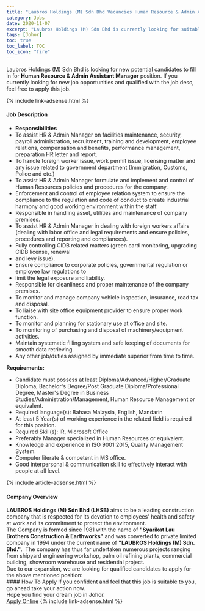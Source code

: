 ```yaml
---
title: "Laubros Holdings (M) Sdn Bhd Vacancies Human Resource & Admin Assistant Manager" 
category: Jobs 
date: 2020-11-07 
excerpt: "Laubros Holdings (M) Sdn Bhd is currently looking for suitable person to fill in the Human Resource & Admin Assistant Manager which positioned at Johor" 
tags: [Johor] 
toc: true 
toc_label: TOC 
toc_icon: "fire" 
--- 
```


<p>Laubros Holdings (M) Sdn Bhd is looking for new potential candidates to fill in for <b>Human Resource & Admin Assistant Manager</b> position. If you currently looking for new job opportunities and qualified with the job desc, feel free to apply this job.
</p>{% include link-adsense.html %} 
<div><div><div><h4>Job Description</h4></div></div><div><div><span><div><ul><li><div><strong>Responsibilities</strong></div></li><li>To assist HR &amp; Admin Manager on facilities maintenance, security, payroll administration, recruitment, training and development, employee relations, compensation and benefits, performance management, preparation HR letter and report.</li><li>To handle foreign worker issue, work permit issue, licensing matter and any issue related to government department (Immigration, Customs, Police and etc.)</li><li>To assist HR &amp; Admin Manager formulate and implement and control of Human Resources policies and procedures for the company.</li><li>Enforcement and control of employee relation system to ensure the compliance to the regulation and code of conduct to create industrial harmony and good working environment within the staff.</li><li>Responsible in handling asset, utilities and maintenance of company premises.</li><li>To assist HR &amp; Admin Manager in dealing with foreign workers affairs (dealing with labor office and legal requirements and ensure policies, procedures and reporting and compliances).</li><li>Fully controlling CIDB related matters (green card monitoring, upgrading CIDB license, renewal</li><li>and levy issue).</li><li>Ensure compliance to corporate policies, governmental regulation or employee law regulations to</li><li>limit the legal exposure and liability.</li><li>Responsible for cleanliness and proper maintenance of the company premises.</li><li>To monitor and manage company vehicle inspection, insurance, road tax and disposal.</li><li>To liaise with site office equipment provider to ensure proper work function.</li><li>To monitor and planning for stationary use at office and site.</li><li>To monitoring of purchasing and disposal of machinery/equipment activities.</li><li>Maintain systematic filling system and safe keeping of documents for smooth data retrieving.</li><li>Any other job/duties assigned by immediate superior from time to time.</li></ul><div><div><strong>Requirements:</strong></div></div><ul><li>Candidate must possess at least Diploma/Advanced/Higher/Graduate Diploma, Bachelor's Degree/Post Graduate Diploma/Professional Degree, Master's Degree in Business Studies/Administration/Management, Human Resource Management or equivalent.</li><li>Required language(s):&#160;Bahasa Malaysia, English, Mandarin</li><li>At least 5&#160;Year(s) of working experience in the related field is required for this position.</li><li>Required Skill(s): IR, Microsoft Office</li><li>Preferably Manager specialized in Human Resources or equivalent.</li><li>Knowledge and experience in&#160;ISO 9001:2015, Quality Management System.</li><li>Computer literate &amp; competent in MS office.</li><li>Good interpersonal &amp; communication skill to effectively interact with people at all level.</li></ul></div></span></div></div></div> 
{% include article-adsense.html %} 
<div><div><div><h4>Company Overview</h4></div></div><div><div><span><div><div><strong>LAUBROS Holdings (M) Sdn Bhd (LHSB)</strong> aims to be a leading construction company that is respected for its devotion to employees' health and safety at work and its commitment to protect the environment.</div>
<div>The Company is formed since 1981 with the name of <strong>"Syarikat Lau Brothers Construction &amp; Earthworks"</strong> and was converted to private limited company in 1994 under the current name of <strong>"LAUBROS Holdings (M) Sdn. Bhd."</strong>.&#160; The company has thus far undertaken numerous projects ranging from shipyard engineering workshop, palm oil refining plants, commercial building, showroom warehouse and residential project.</div>
<div>Due to our expansion, we are&#160;looking for qualified candidates to apply for the above mentioned position:</div></div></span></div></div></div> 
#### How To Apply 
If you confident and feel that this job is suitable to you, go ahead take your action now. <br/> 
Hope you find your dream job in Johor. <br/> 
<a href="https://www.jobstreet.com.my/en/job/human-resource-admin-assistant-manager-4419040?jobId=jobstreet-my-job-4419040&sectionRank=27&token=0~02ac2a82-081c-4332-aadc-b19b9fad67d8&fr=SRP%20View%20In%20New%20Ta" class="btn btn--info" target="_blank" rel="nofollow noopenner">Apply Online</a> 
{% include link-adsense.html %} 
